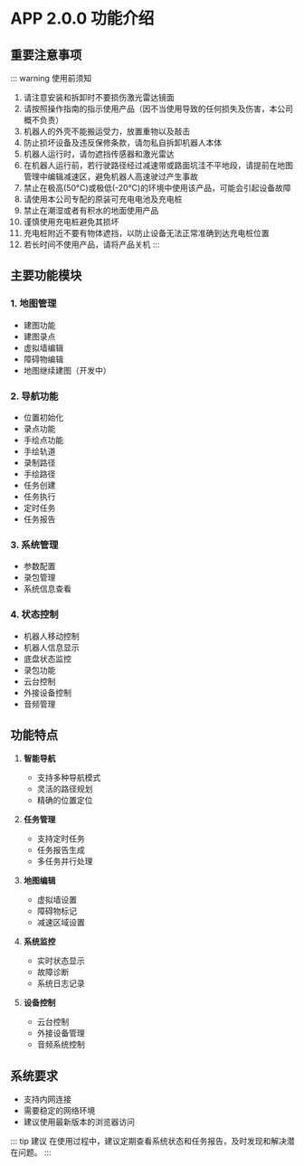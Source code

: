 # APP 2.0.0 功能介绍

## 重要注意事项

::: warning 使用前须知
1. 请注意安装和拆卸时不要损伤激光雷达镜面
2. 请按照操作指南的指示使用产品（因不当使用导致的任何损失及伤害，本公司概不负责）
3. 机器人的外壳不能搬运受力，放置重物以及敲击
4. 防止损坏设备及违反保修条款，请勿私自拆卸机器人本体
5. 机器人运行时，请勿遮挡传感器和激光雷达
6. 在机器人运行前，若行驶路径经过减速带或路面坑洼不平地段，请提前在地图管理中编辑减速区，避免机器人高速驶过产生事故
7. 禁止在极高(50°C)或极低(-20°C)的环境中使用该产品，可能会引起设备故障
8. 请使用本公司专配的原装可充电电池及充电桩
9. 禁止在潮湿或者有积水的地面使用产品
10. 谨慎使用充电桩避免其损坏
11. 充电桩附近不要有物体遮挡，以防止设备无法正常准确到达充电桩位置
12. 若长时间不使用产品，请将产品关机
:::

## 主要功能模块

### 1. 地图管理
- 建图功能
- 建图录点
- 虚拟墙编辑
- 障碍物编辑
- 地图继续建图（开发中）

### 2. 导航功能
- 位置初始化
- 录点功能
- 手绘点功能
- 手绘轨道
- 录制路径
- 手绘路径
- 任务创建
- 任务执行
- 定时任务
- 任务报告

### 3. 系统管理
- 参数配置
- 录包管理
- 系统信息查看

### 4. 状态控制
- 机器人移动控制
- 机器人信息显示
- 底盘状态监控
- 录包功能
- 云台控制
- 外接设备控制
- 音频管理

## 功能特点

1. **智能导航**
   - 支持多种导航模式
   - 灵活的路径规划
   - 精确的位置定位

2. **任务管理**
   - 支持定时任务
   - 任务报告生成
   - 多任务并行处理

3. **地图编辑**
   - 虚拟墙设置
   - 障碍物标记
   - 减速区域设置

4. **系统监控**
   - 实时状态显示
   - 故障诊断
   - 系统日志记录

5. **设备控制**
   - 云台控制
   - 外接设备管理
   - 音频系统控制

## 系统要求

- 支持内网连接
- 需要稳定的网络环境
- 建议使用最新版本的浏览器访问

::: tip 建议
在使用过程中，建议定期查看系统状态和任务报告，及时发现和解决潜在问题。
::: 